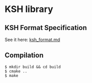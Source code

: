 KSH library
====================================

## KSH Format Specification

See it here: [ksh_format.md](ksh_format.md)

## Compilation

```
$ mkdir build && cd build
$ cmake ..
$ make
```

